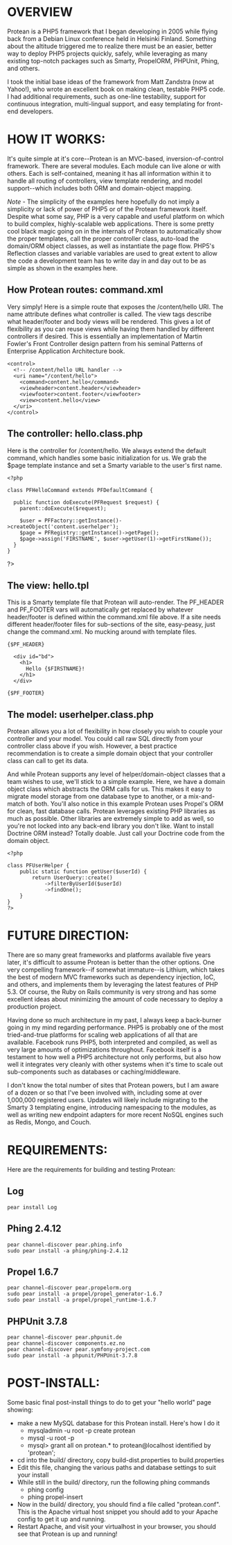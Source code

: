 OVERVIEW
=========
Protean is a PHP5 framework that I began developing in 2005 while flying back from a Debian Linux conference held in Helsinki Finland.  Something about the altitude triggered me to realize there must be an easier, better way to deploy PHP5 projects quickly, safely, while leveraging as many existing top-notch packages such as Smarty, PropelORM, PHPUnit, Phing, and others.

I took the initial base ideas of the framework from Matt Zandstra (now at Yahoo!), who wrote an excellent book on making clean, testable PHP5 code.  I had additional requirements, such as one-line testability, support for continuous integration, multi-lingual support, and easy templating for front-end developers.


HOW IT WORKS:
============
It's quite simple at it's core--Protean is an MVC-based, inversion-of-control framework.  There are several modules. Each module can live alone or with others. Each is self-contained, meaning it has all information within it to handle all routing of controllers, view template rendering, and model support--which includes both ORM and domain-object mapping.

*Note* - The simplicity of the examples here hopefully do not imply a simplicity or lack of power of PHP5 or of the Protean framework itself. Despite what some say, PHP is a very capable and useful platform on which to build complex, highly-scalable web applications.  There is some pretty cool black magic going on in the internals of Protean to automatically show the proper templates, call the proper controller class, auto-load the domain/ORM object classes, as well as instantiate the page flow.  PHP5's Reflection classes and variable variables are used to great extent to allow the code a development team has to write day in and day out to be as simple as shown in the examples here.

How Protean routes: command.xml
-------------------------------
Very simply!  Here is a simple route that exposes the /content/hello URI.  The <command> name attribute defines what controller is called.  The view tags describe what header/footer and body views will be rendered.  This gives a lot of flexibility as you can reuse views while having them handled by different controllers if desired.  This is essentially an implementation of Martin Fowler's Front Controller design pattern from his seminal Patterns of Enterprise Application Architecture book.

    <control>
      <!-- /content/hello URL handler -->
      <uri name="/content/hello">
        <command>content.hello</command>
        <viewheader>content.header</viewheader>
        <viewfooter>content.footer</viewfooter>
        <view>content.hello</view>
      </uri>
    </control>

The controller: hello.class.php
-------------------------------
Here is the controller for /content/hello.  We always extend the default command, which handles some basic initialization for us.  We grab the $page template instance and set a Smarty variable to the user's first name.

    <?php

    class PFHelloCommand extends PFDefaultCommand {

      public function doExecute(PFRequest $request) {
        parent::doExecute($request);

        $user = PFFactory::getInstance()->createObject('content.userhelper');
        $page = PFRegistry::getInstance()->getPage();
        $page->assign('FIRSTNAME', $user->getUser(1)->getFirstName());
      }
    }
  ?>

The view: hello.tpl
-------------------
This is a Smarty template file that Protean will auto-render.  The PF_HEADER and PF_FOOTER vars will automatically get replaced by whatever header/footer is defined within the command.xml file above.  If a site needs different header/footer files for sub-sections of the site, easy-peasy, just change the command.xml.  No mucking around with template files.

    {$PF_HEADER}

      <div id="bd">
        <h1>
          Hello {$FIRSTNAME}!
        </h1>
      </div>

    {$PF_FOOTER}

The model: userhelper.class.php
--------------------------------
Protean allows you a lot of flexibility in how closely you wish to couple your controller and your model.  You could call raw SQL directly from your controller class above if you wish.  However, a best practice recommendation is to create a simple domain object that your controller class can call to get its data.

And while Protean supports any level of helper/domain-object classes that a team wishes to use, we'll stick to a simple example.  Here, we have a domain object class which abstracts the ORM calls for us.  This makes it easy to migrate  model storage from one database type to another, or a mix-and-match of both.  You'll also notice in this example Protean uses Propel's ORM for clean, fast database calls.  Protean leverages existing PHP libraries as much as possible.  Other libraries are extremely simple to add as well, so you're not locked into any back-end library you don't like.  Want to install Doctrine ORM instead?  Totally doable.  Just call your Doctrine code from the domain object.

  	<?php

  	class PFUserHelper { 
  		public static function getUser($userId) {
  			return UserQuery::create()
  				->filterByUserId($userId)
  				->findOne();
  		}
  	}
  	?>


FUTURE DIRECTION:
================
There are so many great frameworks and platforms available five years later, it's difficult to assume Protean is better than the other options.  One very compelling framework--if somewhat immature--is Lithium, which takes the best of modern MVC frameworks such as dependency injection, IoC, and others, and implements them by leveraging the latest features of PHP 5.3.  Of course, the Ruby on Rails community is very strong and has some excellent ideas about minimizing the amount of code necessary to deploy a production project.

Having done so much architecture in my past, I always keep a back-burner going in my mind regarding performance.  PHP5 is probably one of the most tried-and-true platforms for scaling web applications of all that are available.  Facebook runs PHP5, both interpreted and compiled, as well as very large amounts of optimizations throughout.  Facebook itself is a testament to how well a PHP5 architecture not only performs, but also how well it integrates very cleanly with other systems when it's time to scale out sub-components such as databases or caching/middleware.

I don't know the total number of sites that Protean powers, but I am aware of a dozen or so that I've been involved with, including some at over 1,000,000 registered users.  Updates will likely include migrating to the Smarty 3 templating engine, introducing namespacing to the modules, as well as writing new endpoint adapters for more recent NoSQL engines such as Redis, Mongo, and Couch.


REQUIREMENTS:
=============
Here are the requirements for building and testing Protean:

Log
-------------------

    pear install Log

Phing 2.4.12
-------------------

    pear channel-discover pear.phing.info
    sudo pear install -a phing/phing-2.4.12

Propel 1.6.7
-------------------

    pear channel-discover pear.propelorm.org
    sudo pear install -a propel/propel_generator-1.6.7
    sudo pear install -a propel/propel_runtime-1.6.7

PHPUnit 3.7.8
-------------------

    pear channel-discover pear.phpunit.de
    pear channel-discover components.ez.no
    pear channel-discover pear.symfony-project.com
    sudo pear install -a phpunit/PHPUnit-3.7.8
	
POST-INSTALL:
=============
Some basic final post-install things to do to get your "hello world" page showing:

- make a new MySQL database for this Protean install.  Here's how I do it
	- mysqladmin -u root -p create protean
	- mysql -u root -p
	- mysql> grant all on protean.* to protean@localhost identified by 'protean';
- cd into the build/ directory, copy build-dist.properties to build.properties
- Edit this file, changing the various paths and database settings to suit your install
- While still in the build/ directory, run the following phing commands
	- phing config
 	- phing propel-insert
- Now in the build/ directory, you should find a file called "protean.conf". This is the Apache virtual host snippet you should add to your Apache config to get it up and running.
- Restart Apache, and visit your virtualhost in your browser, you should see that Protean is up and running!
